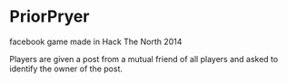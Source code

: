 PriorPryer
==========

facebook game made in Hack The North 2014

Players are given a post from a mutual friend of all players and asked to identify the owner of the post.
